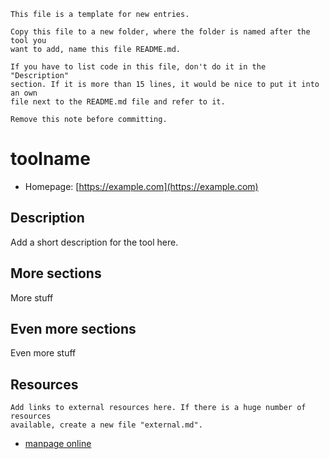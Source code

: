 ```
This file is a template for new entries.

Copy this file to a new folder, where the folder is named after the tool you
want to add, name this file README.md.

If you have to list code in this file, don't do it in the "Description"
section. If it is more than 15 lines, it would be nice to put it into an own
file next to the README.md file and refer to it.

Remove this note before committing.
```

# toolname

* Homepage: [https://example.com](https://example.com)

## Description

Add a short description for the tool here.

## More sections

More stuff

## Even more sections

Even more stuff

## Resources

```
Add links to external resources here. If there is a huge number of resources
available, create a new file "external.md".
```

* [manpage online](<link>)

